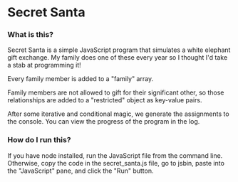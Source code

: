 # Secret Santa

### What is this?
Secret Santa is a simple JavaScript program that simulates a white elephant gift exchange. My family does one of these every year so I thought I'd take a stab at programming it!

Every family member is added to a "family" array.

Family members are not allowed to gift for their significant other, so those relationships are added to a "restricted" object as key-value pairs.

After some iterative and conditional magic, we generate the assignments to the console. You can view the progress of the program in the log.

### How do I run this?
If you have node installed, run the JavaScript file from the command line. Otherwise, copy the code in the secret_santa.js file, go to jsbin, paste into the "JavaScript" pane, and click the "Run" button.
